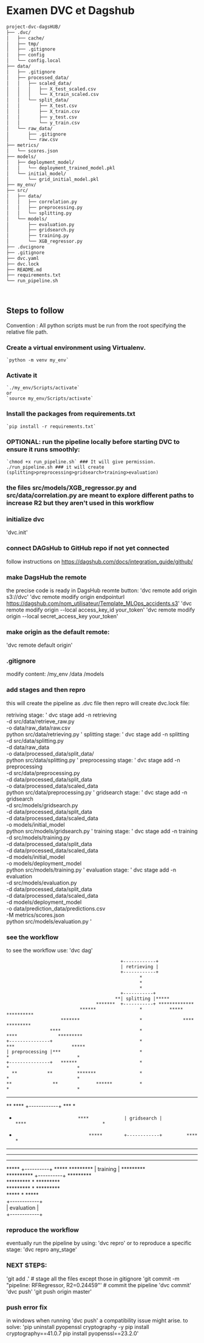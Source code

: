 # Examen DVC et Dagshub

```bash       
project-dvc-dagsHUB/
├── .dvc/
│   ├── cache/
│   ├── tmp/
│   ├── .gitignore
│   ├── config
│   └── config.local
├── data/
│   ├── .gitignore
│   ├── processed_data/
│   │   ├── scaled_data/
│   │   │   ├── X_test_scaled.csv
│   │   │   └── X_train_scaled.csv
│   │   └── split_data/
│   │       ├── X_test.csv
│   │       ├── X_train.csv
│   │       ├── y_test.csv
│   │       └── y_train.csv
│   └── raw_data/
│       ├── .gitignore
│       └── raw.csv
├── metrics/
│   └── scores.json
├── models/
│   ├── deployment_model/
│   │   └── deployment_trained_model.pkl
│   └── initial_model/
│       └── grid_initial_model.pkl
├── my_env/
├── src/
│   ├── data/
│   │   ├── correlation.py
│   │   ├── preprocessing.py
│   │   └── splitting.py
│   └── models/
│       ├── evaluation.py
│       ├── gridsearch.py
│       ├── training.py
│       └── XGB_regressor.py
├── .dvcignore
├── .gitignore
├── dvc.yaml
├── dvc.lock
├── README.md
├── requirements.txt
└── run_pipeline.sh

     
```

## Steps to follow 
Convention : All python scripts must be run from the root specifying the relative file path.

### Create a virtual environment using Virtualenv.
    `python -m venv my_env`
### Activate it 
    `./my_env/Scripts/activate`
    or
    `source my_env/Scripts/activate`

### Install the packages from requirements.txt
    `pip install -r requirements.txt`

### OPTIONAL: run the pipeline locally before starting DVC to ensure it runs smoothly:
    `chmod +x run_pipeline.sh` ### It will give permission.    
    ./run_pipeline.sh ### it will create (splitting>preprocessing>gridsearch>training>evaluation)

### the files src/models/XGB_regressor.py and src/data/correlation.py are meant to explore different paths to increase R2 but they aren't used in this workflow

### initialize dvc
'dvc.init'

### connect DAGsHub to GitHub repo if not yet connected
follow instructions on https://dagshub.com/docs/integration_guide/github/

### make DagsHub the remote
the precise code is ready in DagsHub reomte button:
'dvc remote add origin s3://dvc'
'dvc remote modify origin endpointurl https://dagshub.com/nom_utilisateur/Template_MLOps_accidents.s3'
'dvc remote modify origin --local access_key_id your_token'
'dvc remote modify origin --local secret_access_key your_token'

### make origin as the default remote:
'dvc remote default origin'

### .gitignore
modify content:
/my_env
/data
/models

### add stages and then repro
this will create the pipeline as .dvc file then repro will create dvc.lock file:

retriving stage: '
dvc stage add -n retrieving \
  -d src/data/retrieve_raw.py \
  -o data/raw_data/raw.csv \
  python src/data/retrieving.py
'
splitting stage: '
dvc stage add -n splitting \
  -d src/data/splitting.py \
  -d data/raw_data \
  -o data/processed_data/split_data/ \
  python src/data/splitting.py
'
preprocessing stage: '
dvc stage add -n preprocessing \
  -d src/data/preprocessing.py \
  -d data/processed_data/split_data \
  -o data/processed_data/scaled_data \
  python src/data/preprocessing.py
'
gridsearch stage: '
dvc stage add -n gridsearch \
  -d src/models/gridsearch.py \
  -d data/processed_data/split_data \
  -d data/processed_data/scaled_data \
  -o models/initial_model \
  python src/models/gridsearch.py
'
training stage: '
dvc stage add -n training \
  -d src/models/training.py \
  -d data/processed_data/split_data \
  -d data/processed_data/scaled_data \
  -d models/initial_model \
  -o models/deployment_model \
  python src/models/training.py
'
evaluation stage: '
dvc stage add -n evaluation \
  -d src/models/evaluation.py \
  -d data/processed_data/split_data \
  -d data/processed_data/scaled_data \
  -d models/deployment_model \
  -o data/prediction_data/predictions.csv \
  -M metrics/scores.json \
  python src/models/evaluation.py
'

### see the workflow
to see the workflow use:
'dvc dag'

                                              +------------+                                              
                                              | retrieving |                                              
                                              +------------+                                              
                                                     *                                                    
                                                     *                                                    
                                                     *                                                    
                                              +-----------+                                               
                                            **| splitting |*****                                          
                                     *******  +-----------+ *************                                 
                               ******                *          *****    **********                       
                        *******                      *               ****          *********              
                    ****                             *                   ****               *********     
    +---------------+                                *                       ***                     *****
    | preprocessing |***                             *                         *                         *
    +---------------+   ******                       *                         *                         *
      **           **         *******                *                         *                         *
    **               **              ******          *                         *                         *
  **                   **                  ****      *                         *                         *
**                       ****                 +------------+                 ***                         *
*                            ****             | gridsearch |             ****                            *
*                                *****        +------------+         ****                                *
*                                     ****           *          *****                                    *
*                                         ****       *      ****                                         *
*                                             ***    *   ***                                             *
*****                                          +----------+                                          *****
     *********                                 | training |                                 *********     
              **********                       +----------+                        *********              
                        *********                    *                    *********                       
                                 *********           *           *********                                
                                          *****      *      *****                                         
                                              +------------+                                              
                                              | evaluation |                                              
                                              +------------+  

### reproduce the workflow
eventually run the pipeline by using:
'dvc repro'
or to reproduce a specific stage:
'dvc repro any_stage'

### NEXT STEPS:
'git add .'  # stage all the files except those in gitignore
'git commit -m "pipeline: RFRegressor, R2=0.24459"' # commit the pipeline
'dvc commit'
'dvc push'
'git push origin master'

### push error fix
in windows when running 'dvc push' a compatibility issue might arise. to solve:
'pip uninstall pyopenssl cryptography -y
pip install cryptography==41.0.7
pip install pyopenssl==23.2.0'
